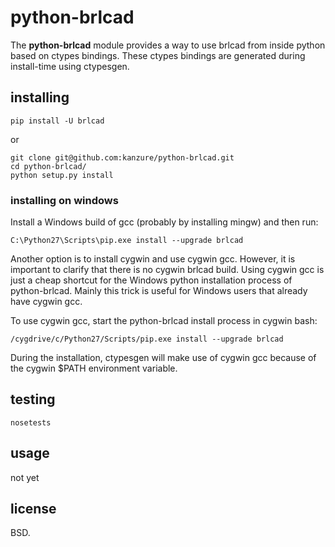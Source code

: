 # python-brlcad

The **python-brlcad** module provides a way to use brlcad from inside python
based on ctypes bindings. These ctypes bindings are generated during
install-time using ctypesgen.

## installing

```
pip install -U brlcad
```

or

```
git clone git@github.com:kanzure/python-brlcad.git
cd python-brlcad/
python setup.py install
```

### installing on windows

Install a Windows build of gcc (probably by installing mingw) and then run:

```
C:\Python27\Scripts\pip.exe install --upgrade brlcad
```

Another option is to install cygwin and use cygwin gcc. However, it is
important to clarify that there is no cygwin brlcad build. Using cygwin gcc is
just a cheap shortcut for the Windows python installation process of
python-brlcad. Mainly this trick is useful for Windows users that already have
cygwin gcc.

To use cygwin gcc, start the python-brlcad install process in cygwin bash:

```
/cygdrive/c/Python27/Scripts/pip.exe install --upgrade brlcad
```

During the installation, ctypesgen will make use of cygwin gcc because of the
cygwin $PATH environment variable.

## testing

```
nosetests
```

## usage

not yet

## license

BSD.
